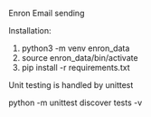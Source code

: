 Enron Email sending

Installation: 
1) python3 -m venv enron_data
2) source enron_data/bin/activate
3) pip install -r requirements.txt

Unit testing is handled by unittest

python -m unittest discover tests -v
